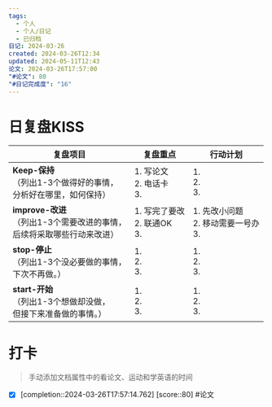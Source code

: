 ```yaml
---
tags:
  - 个人
  - 个人/日记
  - 已归档
日记: 2024-03-26
created: 2024-03-26T12:34
updated: 2024-05-11T12:43
论文: 2024-03-26T17:57:00
"#论文": 80
"#日记完成度": "16"
---
```



# 日复盘KISS
| **复盘项目**                                             | **复盘重点**                   | **行动计划**                      |
| ---------------------------------------------------- | -------------------------- | ----------------------------- |
| **Keep-保持**<br>（列出1-3个做得好的事情，<br>   分析好在哪里，如何保持）     | 1.  写论文<br>2. 电话卡<br>3.    | 1.  <br>2. <br>3.             |
| **improve-改进**<br>（列出1-3个需要改进的事情，<br>  后续将采取哪些行动来改进） | 1.  写完了要改<br>2. 联通OK<br>3. | 1.  先改小问题<br>2. 移动需要一号办<br>3. |
| **stop-停止**<br>（列出1-3个没必要做的事情，<br>下次不再做。）            | 1.  <br>2. <br>3.          | 1.  <br>2. <br>3.             |
| **start-开始**<br>（列出1-3个想做却没做，<br>但接下来准备做的事情。）        | 1.  <br>2. <br>3.          | 1.  <br>2. <br>3.             |


# 打卡
> 手动添加文档属性中的看论文、运动和学英语的时间




- [x]  [completion::2024-03-26T17:57:14.762] [score::80] #论文
